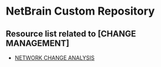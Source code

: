 # NetBrain Custom Repository

## Resource list related to [CHANGE MANAGEMENT]


* [NETWORK CHANGE ANALYSIS](network%20change%20analysis/)
